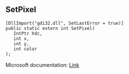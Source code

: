 ## SetPixel

```
[DllImport("gdi32.dll", SetLastError = true)]
public static extern int SetPixel(
   IntPtr hdc,
   int x,
   int y,
   int color
);
```

Microsoft documentation: [Link](https://docs.microsoft.com/en-us/windows/win32/api/wingdi/nf-wingdi-setpixel)
